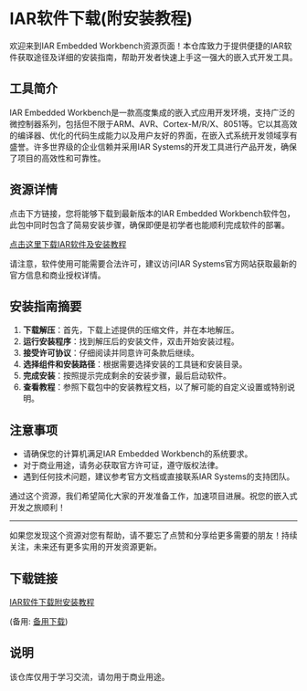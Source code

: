 # IAR软件下载(附安装教程)

欢迎来到IAR Embedded Workbench资源页面！本仓库致力于提供便捷的IAR软件获取途径及详细的安装指南，帮助开发者快速上手这一强大的嵌入式开发工具。

## 工具简介

IAR Embedded Workbench是一款高度集成的嵌入式应用开发环境，支持广泛的微控制器系列，包括但不限于ARM、AVR、Cortex-M/R/X、8051等。它以其高效的编译器、优化的代码生成能力以及用户友好的界面，在嵌入式系统开发领域享有盛誉。许多世界级的企业信赖并采用IAR Systems的开发工具进行产品开发，确保了项目的高效性和可靠性。

## 资源详情

点击下方链接，您将能够下载到最新版本的IAR Embedded Workbench软件包，此包中同时包含了简易安装步骤，确保即便是初学者也能顺利完成软件的部署。

[点击这里下载IAR软件及安装教程](http://your-download-link-here)

请注意，软件使用可能需要合法许可，建议访问IAR Systems官方网站获取最新的官方信息和商业授权详情。

## 安装指南摘要

1. **下载解压**：首先，下载上述提供的压缩文件，并在本地解压。
2. **运行安装程序**：找到解压后的安装文件，双击开始安装过程。
3. **接受许可协议**：仔细阅读并同意许可条款后继续。
4. **选择组件和安装路径**：根据需要选择安装的工具链和安装目录。
5. **完成安装**：按照提示完成剩余的安装步骤，最后启动软件。
6. **查看教程**：参照下载包中的安装教程文档，以了解可能的自定义设置或特别说明。

## 注意事项

- 请确保您的计算机满足IAR Embedded Workbench的系统要求。
- 对于商业用途，请务必获取官方许可证，遵守版权法律。
- 遇到任何技术问题，建议参考官方文档或直接联系IAR Systems的支持团队。

通过这个资源，我们希望简化大家的开发准备工作，加速项目进展。祝您的嵌入式开发之旅顺利！

---

如果您发现这个资源对您有帮助，请不要忘了点赞和分享给更多需要的朋友！持续关注，未来还有更多实用的开发资源更新。

## 下载链接
[IAR软件下载附安装教程](https://pan.quark.cn/s/60e8e7e8984d) 

(备用: [备用下载](https://pan.baidu.com/s/18j3L2aNj86mnKvsPOMHv5A?pwd=1234))

## 说明

该仓库仅用于学习交流，请勿用于商业用途。
